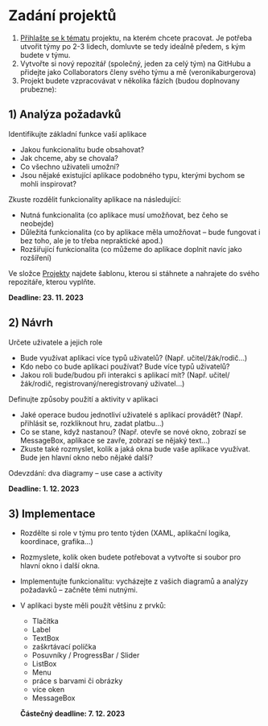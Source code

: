 # Zadání projektů

1. [Přihlašte se k tématu](https://is.muni.cz/tudle/fqhs) projektu, na kterém chcete pracovat. Je potřeba utvořit týmy po 2-3 lidech, domluvte se tedy ideálně předem, s kým budete v týmu.
2. Vytvořte si nový repozitář (společný, jeden za celý tým) na GitHubu a přidejte jako Collaborators členy svého týmu a mě (veronikaburgerova)
3. Projekt budete vzpracovávat v několika fázích (budou doplnovany prubezne):

## 1) Analýza požadavků

Identifikujte základní funkce vaší aplikace
  - Jakou funkcionalitu bude obsahovat?
  - Jak chceme, aby se chovala?
  - Co všechno uživateli umožní?
  - Jsou nějaké existující aplikace podobného typu, kterými bychom se mohli inspirovat?

Zkuste rozdělit funkcionality aplikace na následující:
  - Nutná funkcionalita (co aplikace musí umožňovat, bez čeho se neobejde)
  - Důležitá funkcionalita (co by aplikace měla umožňovat – bude fungovat i bez toho, ale je to třeba nepraktické apod.)
  - Rozšiřující funkcionalita (co můžeme do aplikace doplnit navíc jako rozšíření)

Ve složce [Projekty](https://github.com/veronikaburgerova/EPR23/tree/main/projekty) najdete šablonu, kterou si stáhnete a nahrajete do svého repozitáře, kterou vyplňte.

**Deadline: 23. 11. 2023**

## 2) Návrh
Určete uživatele a jejich role
  - Bude využívat aplikaci více typů uživatelů? (Např. učitel/žák/rodič…)
  - Kdo nebo co bude aplikaci používat? Bude více typů uživatelů? 
  - Jakou roli bude/budou při interakci s aplikací mít? (Např. učitel/žák/rodič, registrovaný/neregistrovaný uživatel…)
    
Definujte způsoby použití a aktivity v aplikaci
  - Jaké operace budou jednotliví uživatelé s aplikací provádět? (Např. přihlásit se, rozkliknout hru, zadat platbu…)
  - Co se stane, když nastanou? (Např. otevře se nové okno, zobrazí se MessageBox, aplikace se zavře, zobrazí se nějaký text…)
  - Zkuste také rozmyslet, kolik a jaká okna bude vaše aplikace využívat. Bude jen hlavní okno nebo nějaké další?

Odevzdání: dva diagramy – use case a activity

**Deadline: 1. 12. 2023**

## 3) Implementace
- Rozdělte si role v týmu pro tento týden (XAML, aplikační logika, koordinace, grafika…)
- Rozmyslete, kolik oken budete potřebovat a vytvořte si soubor pro hlavní okno i další okna.
- Implementujte funkcionalitu: vycházejte z vašich diagramů a analýzy požadavků – začněte těmi nutnými.
- V aplikaci byste měli použít většinu z prvků:
  - Tlačítka
  - Label
  - TextBox
  - zaškrtávací políčka
  - Posuvníky / ProgressBar / Slider
  - ListBox
  - Menu
  - práce s barvami či obrázky
  - více oken
  - MessageBox
 
  **Částečný deadline: 7. 12. 2023**

